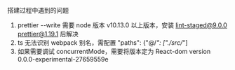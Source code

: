 <!-- @format -->

搭建过程中遇到的问题

1. prettier --write 需要 node 版本 v10.13.0 以上版本，安装 lint-staged@9.0.0 prettier@1.19.1 后解决
2. ts 无法识别 webpack 别名，需配置 "paths": {"@/_": ["./src/_"]
3. 如果需要调试 concurrentMode，需要将版本定为 React-dom version 0.0.0-experimental-27659559e

